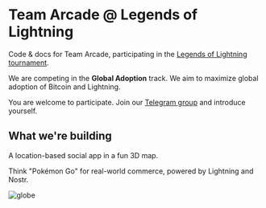 # Team Arcade @ Legends of Lightning

Code & docs for Team Arcade, participating in the [Legends of Lightning tournament](https://makers.bolt.fun/tournaments/1/overview).

We are competing in the **Global Adoption** track. We aim to maximize global adoption of Bitcoin and Lightning.

You are welcome to participate. Join our [Telegram group](https://t.me/+45UVneqhSJQ5MDAx) and introduce yourself.

## What we're building

A location-based social app in a fun 3D map.

Think "Pokémon Go" for real-world commerce, powered by Lightning and Nostr.

![globe](https://user-images.githubusercontent.com/14167547/194671555-18e7e2f0-3bc2-4319-9c11-012a070d5536.png)
